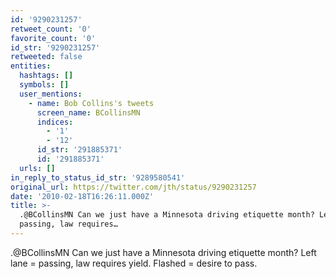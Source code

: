 ```yaml
---
id: '9290231257'
retweet_count: '0'
favorite_count: '0'
id_str: '9290231257'
retweeted: false
entities:
  hashtags: []
  symbols: []
  user_mentions:
    - name: Bob Collins's tweets
      screen_name: BCollinsMN
      indices:
        - '1'
        - '12'
      id_str: '291885371'
      id: '291885371'
  urls: []
in_reply_to_status_id_str: '9289580541'
original_url: https://twitter.com/jth/status/9290231257
date: '2010-02-18T16:26:11.000Z'
title: >-
  .@BCollinsMN Can we just have a Minnesota driving etiquette month? Left lane =
  passing, law requires…
---
```


.@BCollinsMN Can we just have a Minnesota driving etiquette month? Left lane = passing, law requires yield. Flashed = desire to pass.